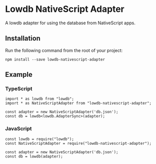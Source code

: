 # Lowdb NativeScript Adapter
A lowdb adapter for using the database from NativeScript apps.

## Installation
Run the following command from the root of your project:

```
npm install --save lowdb-nativescript-adapter
```

## Example
### TypeScript
```
import * as lowdb from "lowdb";
import * as NativeScriptAdapter from "lowdb-nativescript-adapter";

const adapter = new NativeScriptAdapter('db.json');
const db = lowdb<lowdb.AdapterSync>(adapter);
```

### JavaScript
```
const lowdb = require("lowdb");
const NativeScriptAdapter = require("lowdb-nativescript-adapter");

const adapter = new NativeScriptAdapter('db.json');
const db = lowdb(adapter);
```
